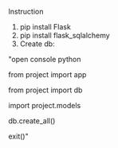 Instruction
1. pip install Flask
2. pip install flask_sqlalchemy
3. Create db:

"open console python
   
from project import app

from project import db

import project.models

db.create_all()

exit()"